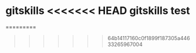 gitskills
<<<<<<< HEAD
gitskills
test
=======
=========
>>>>>>> 64b14117160c0f1899f187305a44633265967004

